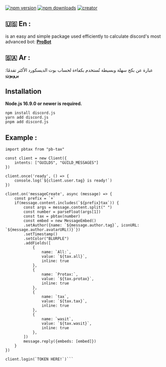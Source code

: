 <a href="https://www.npmjs.com/package/pb-tax"><img src="https://img.shields.io/npm/v/pb-tax.svg?maxAge=3600" alt="npm version" /></a>
<a href="https://www.npmjs.com/package/pb-tax"><img src="https://img.shields.io/npm/dt/pb-tax.svg?maxAge=3600" alt="npm downloads" /></a>
<a href="https://github.com/AhmdoDev"><img src="https://img.shields.io/static/v1?label=Made%20By&message=AhmdoDev&maxAge=3600" alt="creator" /></a>
## **🇺🇸 En** :
 is an easy and simple package used efficiently to calculate discord's most advanced bot: **[ProBot](https://probot.io/en)**

## **🇸🇦 Ar** : 
عبارة عن بكج سهلة وبسيطة تُستخدم بكفاءة لحساب بوت الديسكورد الأكثر تقدمًا: **[بروبوت](https://probot.io/ar)**

## Installation

**Node.js 16.9.0 or newer is required.**

```sh-session
npm install discord.js
yarn add discord.js
pnpm add discord.js
```
## **Example** :
```import { Client, MessageEmbed} from "discord.js"
import pbtax from "pb-tax"

const client = new Client({
    intents: ["GUILDS", "GUILD_MESSAGES"]
})

client.once('ready', () => {
    console.log(`${client.user.tag} is ready!`)
})

client.on('messageCreate', async (message) => {
    const prefix = `+`
    if(message.content.includes(`${prefix}tax`)) {
        const args = message.content.split(" ")
        const number = parseFloat(args[1])
        const tax = pbtax(number)
        const embed = new MessageEmbed()
        .setAuthor({name: `${message.author.tag}`, iconURL: `${message.author.avatarURL()}`})
        .setTimestamp()
        .setColor("BLURPLE")
        .addFields([
            {
                name: `All:`,
                value: `${tax.all}`,
                inline: true
            },
            {
                name: `Protax:`,
                value: `${tax.protax}`,
                inline: true
            },
            {
                name: `tax`,
                value: `${tax.tax}`,
                inline: true
            },
            {
                name: `wasit`,
                value: `${tax.wasit}`,
                inline: true
            },
        ])
        message.reply({embeds: [embed]})
    }
})

client.login(`TOKEN HERE!`)```
